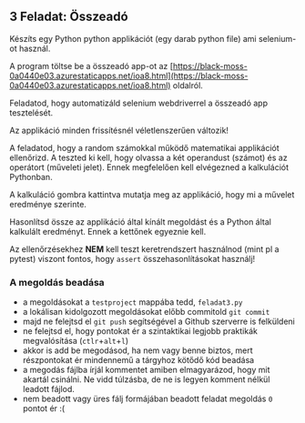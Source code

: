 ## 3 Feladat: Összeadó

Készíts egy Python python applikációt (egy darab python file) ami selenium-ot használ. 

A program töltse be a összeadó app-ot az [https://black-moss-0a0440e03.azurestaticapps.net/ioa8.html](https://black-moss-0a0440e03.azurestaticapps.net/ioa8.html) oldalról.

Feladatod, hogy automatizáld selenium webdriverrel a összeadó app tesztelését.

Az applikáció minden frissítésnél véletlenszerűen változik!

A feladatod, hogy a random számokkal működő matematikai applikációt ellenőrizd. A teszted ki kell, hogy olvassa a két operandust (számot) és az operátort (műveleti jelet). Ennek megfelelően kell elvégezned a kalkulációt Pythonban. 

A kalkuláció gombra kattintva mutatja meg az applikáció, hogy mi a művelet eredménye szerinte.

Hasonlítsd össze az applikáció által kínált megoldást és a Python által kalkulált eredményt. Ennek a kettőnek egyeznie kell.

Az ellenőrzésekhez __NEM__ kell teszt keretrendszert használnod (mint pl a pytest) viszont fontos, hogy `assert` összehasonlításokat használj!

### A megoldás beadása
* a megoldásokat a `testproject` mappába tedd, `feladat3.py`
* a lokálisan kidolgozott megoldásokat előbb commitold `git commit`
* majd ne felejtsd el `git push` segítségével a Github szerverre is felküldeni
* ne felejtsd el, hogy pontokat ér a szintaktikai legjobb praktikák megvalósítása (`ctlr`+`alt`+`l`)
* akkor is add be megodásod, ha nem vagy benne biztos, mert részpontokat ér mindennemű a tárgyhoz kötődő kód beadása
* a megodás fájlba írjál kommentet amiben elmagyarázod, hogy mit akartál csinálni. Ne vidd túlzásba, de ne is legyen komment nélkül leadott fájlod.
* nem beadott vagy üres fálj formájában beadott feladat megoldás `0` pontot ér :(